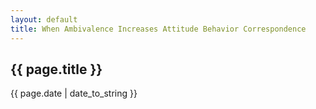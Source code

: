 ```yaml
---
layout: default
title: When Ambivalence Increases Attitude Behavior Correspondence
---
```

<h2>{{ page.title }}</h2>

<p>{{ page.date | date_to_string }}</p>

<p><object classid="clsid:CA8A9780-280D-11CF-A24D-444553540000" width="1000" height="1200" border="0">  
    <param name="_Version" value="65539">  
    <param name="_ExtentX" value="20108">  
    <param name="_ExtentY" value="10866">  
    <param name="_StockProps" value="0">  
    <param name="SRC" value="/docs/2016-01-01-When-Ambivalence-Increases-Attitude-Behavior-Correspondence.pdf">  
    <object data="/docs/2016-01-01-When-Ambivalence-Increases-Attitude-Behavior-Correspondence.pdf" type="application/pdf" width="1000" height="1200">   
    </object>  
</object> </p>
